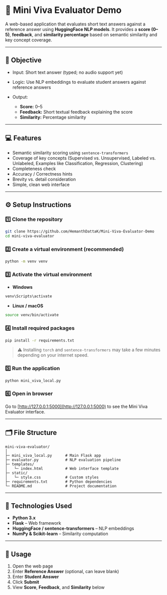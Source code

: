 

# 📝 Mini Viva Evaluator Demo

A web-based application that evaluates short text answers against a reference answer using **HuggingFace NLP models**. It provides a **score (0–5)**, **feedback**, and **similarity percentage** based on semantic similarity and key concept coverage.

---

## 🎯 Objective

* Input: Short text answer (typed; no audio support yet)
* Logic: Use NLP embeddings to evaluate student answers against reference answers
* Output:

  * **Score:** 0–5
  * **Feedback:** Short textual feedback explaining the score
  * **Similarity:** Percentage similarity

---

## 💻 Features

* Semantic similarity scoring using `sentence-transformers`
* Coverage of key concepts (Supervised vs. Unsupervised, Labeled vs. Unlabeled, Examples like Classification, Regression, Clustering)
* Completeness check
* Accuracy / Correctness hints
* Brevity vs. detail consideration
* Simple, clean web interface

---

## ⚙️ Setup Instructions

### 1️⃣ Clone the repository

```bash
git clone https://github.com/HemanthDattaK/Mini-Viva-Evaluator-Demo
cd mini-viva-evaluator
```

### 2️⃣ Create a virtual environment (recommended)

```bash
python -m venv venv
```

### 3️⃣ Activate the virtual environment

* **Windows**

```bash
venv\Scripts\activate
```

* **Linux / macOS**

```bash
source venv/bin/activate
```

### 4️⃣ Install required packages

```bash
pip install -r requirements.txt
```

> ⚠️ Installing `torch` and `sentence-transformers` may take a few minutes depending on your internet speed.

### 5️⃣ Run the application

```bash
python mini_viva_local.py
```

### 6️⃣ Open in browser

Go to [http://127.0.0.1:5000](http://127.0.0.1:5000) to see the Mini Viva Evaluator interface.

---

## 🗂 File Structure

```
mini-viva-evaluator/
│
├─ mini_viva_local.py      # Main Flask app
├─ evaluator.py            # NLP evaluation pipeline
├─ templates/
│   └─ index.html          # Web interface template
├─ static/
│   └─ style.css           # Custom styles
├─ requirements.txt        # Python dependencies
└─ README.md               # Project documentation
```

---

## 🧰 Technologies Used

* **Python 3.x**
* **Flask** – Web framework
* **HuggingFace / sentence-transformers** – NLP embeddings
* **NumPy & Scikit-learn** – Similarity computation

---

## 📝 Usage

1. Open the web page
2. Enter **Reference Answer** (optional, can leave blank)
3. Enter **Student Answer**
4. Click **Submit**
5. View **Score**, **Feedback**, and **Similarity** below
